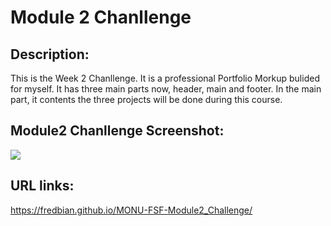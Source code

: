 # Module 2 Chanllenge

## Description:
This is the Week 2 Chanllenge. It is a professional Portfolio Morkup bulided for myself. It has three main parts now, header, main and footer. In the main part, it contents the three projects will be done during this course. 

## Module2 Chanllenge Screenshot:
![](images%5CModule2%20Chanllenge_Screenshot.png)

## URL links:
https://fredbian.github.io/MONU-FSF-Module2_Challenge/